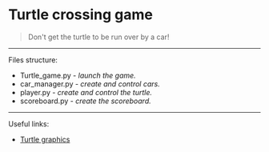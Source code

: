 # Turtle crossing game

> Don't get the turtle to be run over by a car!
---
Files structure:
* Turtle_game.py - _launch the game._  
* car_manager.py - _create and control cars._  
* player.py - _create and control the turtle._  
* scoreboard.py - _create the scoreboard._
---
Useful links:
- [Turtle graphics](https://docs.python.org/3/library/turtle.html#)

